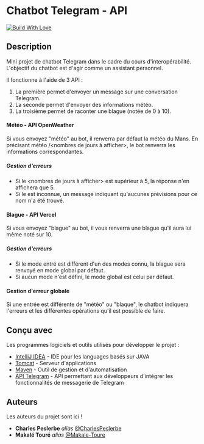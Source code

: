 # Chatbot Telegram - API

[![Build With Love](http://forthebadge.com/images/badges/built-with-love.svg)]()


## Description
Mini projet de chatbot Telegram dans le cadre du cours d'interopérabilité. L'objectif du chatbot est d'agir comme un assistant personnel.

Il fonctionne à l'aide de 3 API :
1. La première permet d'envoyer un message sur une conversation Telegram. 
2. La seconde permet d'envoyer des informations météo.
3. La troisième permet de raconter une blague (notée de 0 à 10).


#### Météo - API OpenWeather
Si vous envoyez "météo" au bot, il renverra par défaut la météo du Mans.
 En précisant météo <nom de la ville>/<nombres de jours à afficher>, le bot renverra les informations correspondantes.
 
##### Gestion d'erreurs 
- Si le <nombres de jours à afficher> est supérieur à 5, la réponse n'en affichera que 5.
- Si le <nom de la ville> est inconnue, un message indiquant qu'aucunes prévisions pour ce nom n'a été trouvé.


#### Blague - API Vercel
Si vous envoyez "blague" au bot, il vous renverra une blague qu'il aura lui même noté sur 10.

##### Gestion d'erreurs
- Si le mode entré est différent d'un des modes connu, la blague sera renvoyé en mode global par défaut.
- Si aucun mode n'est défini, le mode global est celui par défaut.


#### Gestion d'erreur globale

Si une entrée est différente de "météo" ou "blaque", le chatbot indiquera l'erreurs et les différentes opérations qu'il est possible de faire.


## Conçu avec

Les programmes logiciels et outils utilisés pour développer le projet :

* [IntelliJ IDEA](https://www.jetbrains.com/idea/) - IDE pour les languages basés sur JAVA
* [Tomcat](https://tomcat.apache.org) - Serveur d'applications
* [Maven](https://maven.apache.org) - Outil de gestion et d'automatisation
* [API Telegram](https://core.telegram.org) - API permettant aux développeurs d'intégrer les fonctionnalités de messagerie de Telegram
  
## Auteurs
Les auteurs du projet sont ici !
* **Charles Peslerbe** _alias_ [@CharlesPeslerbe](https://github.com/CharlesPeslerbe)
* **Makalé Touré** _alias_ [@Makale-Toure](https://github.com/Makale-Toure)
